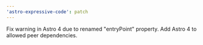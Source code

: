 ```yaml
---
'astro-expressive-code': patch
---
```


Fix warning in Astro 4 due to renamed "entryPoint" property. Add Astro 4 to allowed peer dependencies.
